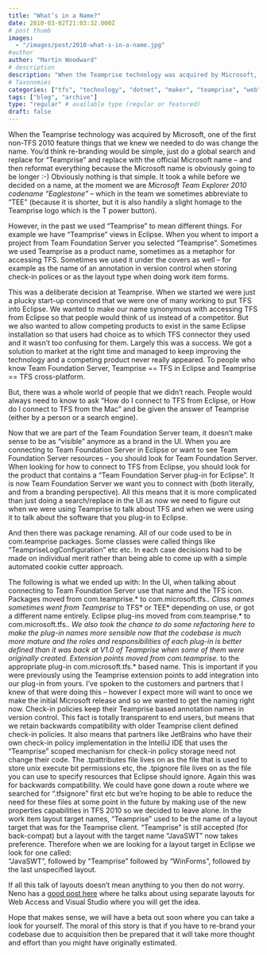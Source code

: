 ```yaml
---
title: "What’s in a Name?"
date: 2010-03-02T21:03:32.000Z
# post thumb
images:
  - "/images/post/2010-what-s-in-a-name.jpg"
#author
author: "Martin Woodward"
# description
description: "When the Teamprise technology was acquired by Microsoft, one of the first non-TFS 2010 feature things that we knew we needed to do was change the name."
# Taxonomies
categories: ["tfs", "technology", "dotnet", "maker", "teamprise", "web", "programming"]
tags: ["blog", "archive"]
type: "regular" # available type (regular or featured)
draft: false
---
```

When the Teamprise technology was acquired by Microsoft, one of the first non-TFS 2010 feature things that we knew we needed to do was change the name.  You’d think re-branding would be simple, just do a global search and replace for “Teamprise” and replace with the official Microsoft name – and then reformat everything because the Microsoft name is obviously going to be longer :-)  Obviously nothing is that simple.  It took a while before we decided on a name, at the moment we are *Microsoft Team Explorer 2010 codename “Eaglestone”* – which in the team we sometimes abbreviate to “TEE” (because it is shorter, but it is also handily a slight homage to the Teamprise logo which is the T power button).  

However, in the past we used “Teamprise” to mean different things.  For example we have “Teamprise” views in Eclipse.  When you whent to import a project from Team Foundation Server you selected “Teamprise”.  Sometimes we used Teamprise as a product name, sometimes as a metaphor for accessing TFS. Sometimes we used it under the covers as well – for example as the name of an annotation in version control when storing check-in polices or as the layout type when doing work item forms.    

[](http://www.woodwardweb.com/WindowsLiveWriter/WhatsinaName_9CB5/tp_montage_2.png)   

This was a deliberate decision at Teamprise.  When we started we were just a plucky start-up convinced that we were one of many working to put TFS into Eclipse.  We wanted to make our name synonymous with accessing TFS from Eclipse so that people would think of us instead of a competitor.  But we also wanted to allow competing products to exist in the same Eclipse installation so that users had choice as to which TFS connector they used and it wasn’t too confusing for them.  Largely this was a success.  We got a solution to market at the right time and managed to keep improving the technology and a competing product never really appeared.  To people who know Team Foundation Server, Teamprise == TFS in Eclipse and Teamprise == TFS cross-platform.  

But, there was a whole world of people that we didn’t reach.  People would always need to know to ask “How do I connect to TFS from Eclipse, or How do I connect to TFS from the Mac” and be given the answer of Teamprise (either by a person or a search engine).  

Now that we are part of the Team Foundation Server team, it doesn’t make sense to be as “visible” anymore as a brand in the UI.  When you are connecting to Team Foundation Server in Eclipse or want to see Team Foundation Server resources – you should look for Team Foundation Server.  When looking for how to connect to TFS from Eclipse, you should look for the product that contains a “Team Foundation Server plug-in for Eclipse”.  It is now Team Foundation Server we want you to connect with (both literally, and from a branding perspective).  All this means that it is more complicated than just doing a search/replace in the UI as now we need to figure out when we were using Teamprise to talk about TFS and when we were using it to talk about the software that you plug-in to Eclipse.  

[](http://www.woodwardweb.com/WindowsLiveWriter/WhatsinaName_9CB5/tee_montage_2.png)   

And then there was package renaming.  All of our code used to be in com.teamprise packages.  Some classes were called things like “TeampriseLogConfiguration” etc etc.  In each case decisions had to be made on individual merit rather than being able to come up with a simple automated cookie cutter approach.  

The following is what we ended up with:     In the UI, when talking about connecting to Team Foundation Server use that name and the TFS icon.    Packages moved from com.teamprise.* to com.microsoft.tfs.*.    Class names sometimes went from Teamprise* to TFS* or TEE* depending on use, or got a different name entirely.    Eclipse plug-ins moved from com.teamprise.* to com.microsoft.tfs.*.   We also took the chance to do some refactoring here to make the plug-in names more sensible now that the codebase is much more mature and the roles and responsibilities of each plug-in is better defined than it was back at V1.0 of Teamprise when some of them were originally created.    Extension points moved from com.teamprise.* to the appropriate plug-in com.microsoft.tfs.* based name.  This is important if you were previously using the Teamprise extension points to add integration into our plug-in from yours.  I’ve spoken to the customers and partners that I knew of that were doing this – however I expect more will want to once we make the initial Microsoft release and so we wanted to get the naming right now.    Check-in policies keep their Teamprise based annotation names in version control.  This fact is totally transparent to end users, but means that we retain backwards compatibility with older Teamprise client defined check-in policies.  It also means that partners like JetBrains who have their own check-in policy implementation in the IntelliJ IDE that uses the “Teamprise” scoped mechanism for check-in policy storage need not change their code.    The .tpattributes file lives on as the file that is used to store unix execute bit permissions etc, the .tpignore file lives on as the file you can use to specify resources that Eclipse should ignore.  Again this was for backwards compatibility.  We could have gone down a route where we searched for “.tfsignore” first etc but we’re hoping to be able to reduce the need for these files at some point in the future by making use of the new properties capabilities in TFS 2010 so we decided to leave alone.    In the work item layout target names, “Teamprise” used to be the name of a layout target that was for the Teamprise client.  “Teamprise” is still accepted (for back-compat) but a layout with the target name “JavaSWT” now takes preference.  Therefore when we are looking for a layout target in Eclipse we look for one called:     
         “JavaSWT”, followed by       “Teamprise” followed by       “WinForms”, followed by       the last unspecified layout.           

If all this talk of layouts doesn’t mean anything to you then do not worry.  Neno has a [good post here](http://msmvps.com/blogs/vstsblog/archive/2007/08/29/creating-a-separate-work-item-form-layout-for-web-access.aspx) where he talks about using separate layouts for Web Access and Visual Studio where you will get the idea.   

Hope that makes sense, we will have a beta out soon where you can take a look for yourself.  The moral of this story is that if you have to re-brand your codebase due to acquisition then be prepared that it will take more thought and effort than you might have originally estimated.